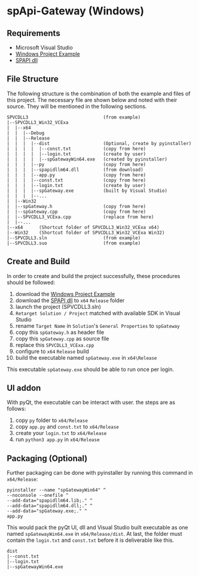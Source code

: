 # spApi-Gateway (Windows)

## Requirements
* Microsoft Visual Studio
* [Windows Project Example](http://sharppoint.com.hk/algo.php?lang=1&mod=api) 
* [SPAPI dll](http://sharppoint.com.hk/algo.php?lang=1&mod=api)

## File Structure
The following structure is the combination of both the example and files of this project. The necessary file are shown below and noted with their source. They will be mentioned in the following sections.
```
SPVCDLL3                            (from example)
|--SPVCDLL3_Win32_VCExa
|  |--x64
|  |  |--Debug
|  |  |--Release
|  |  |  |--dist                    (Optional, create by pyinstaller)
|  |  |  |  |--const.txt            (copy from here)
|  |  |  |  |--login.txt            (create by user)
|  |  |  |  |--spGatewayWin64.exe   (created by pyinstaller)
|  |  |  |--py                      (copy from here)
|  |  |  |--spapidllm64.dll         (from download)
|  |  |  |--app.py                  (copy from here)
|  |  |  |--const.txt               (copy from here)
|  |  |  |--login.txt               (create by user)
|  |  |  |--spGateway.exe           (built by Visual Studio)
|  |  |  |--...
|  |--Win32
|  |--spGateway.h                   (copy from here)
|  |--spGateway.cpp                 (copy from here)
|  |--SPVCDLL3_VCExa.cpp            (replace from here)
|  |--...
|--x64      (Shortcut folder of SPVCDLL3_Win32_VCExa x64)
|--Win32    (Shortcut folder of SPVCDLL3_Win32_VCExa Win32)
|--SPVCDLL3.sln                     (from example)
|--SPVCDLL3.suo                     (from example)
```
## Create and Build
In order to create and build the project successfully, these procedures should be followed:
1. download the [Windows Project Example](http://sharppoint.com.hk/algo.php?lang=1&mod=api) 
2. download the [SPAPI dll](http://sharppoint.com.hk/algo.php?lang=1&mod=api) to `x64` `Release` folder
3. launch the project (SPVCDLL3.sln)
4. `Retarget Solution / Project` matched with available SDK in Visual Studio
5. rename `Target Name` in `Solution`'s `General Properties` to `spGateway`
6. copy this `spGateway.h` as header file
7. copy this `spGateway.cpp` as source file
8. replace this `SPVCDLL3_VCExa.cpp`
9. configure to `x64` `Release` build 
10. build the executable named `spGateway.exe` in `x64\Release`

This executable `spGateway.exe` should be able to run once per login.

## UI addon
With pyQt, the executable can be interact with user. the steps are as follows:
1. copy `py` folder to `x64/Release`
2. copy `app.py` and `const.txt` to `x64/Release`
3. create your `login.txt` to `x64/Release`
4. run `python3 app.py` in `x64/Release`

## Packaging (Optional)
Further packaging can be done with pyinstaller by running this command in `x64/Release`: 
```
pyinstaller --name "spGatewayWin64" ^
--noconsole --onefile ^
--add-data="spapidllm64.lib;." ^
--add-data="spapidllm64.dll;." ^
--add-data="spGateway.exe;." ^
app.py
```

This would pack the pyQt UI, dll and Visual Studio built executable as one named `spGatewayWin64.exe` in `x64/Release/dist`. At last, the folder must contain the `login.txt` and `const.txt` before it is deliverable like this.
```
dist                    
|--const.txt
|--login.txt
|--spGatewayWin64.exe
```